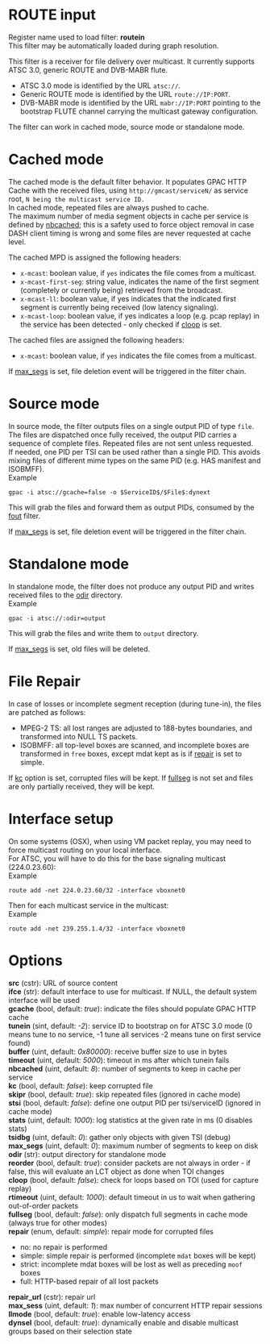 <!-- automatically generated - do not edit, patch gpac/applications/gpac/gpac.c -->

# ROUTE input  
  
Register name used to load filter: __routein__  
This filter may be automatically loaded during graph resolution.  
  
This filter is a receiver for file delivery over multicast. It currently supports ATSC 3.0, generic ROUTE and DVB-MABR flute.  

- ATSC 3.0 mode is identified by the URL `atsc://`.  
- Generic ROUTE mode is identified by the URL `route://IP:PORT`.  
- DVB-MABR mode is identified by the URL `mabr://IP:PORT` pointing to the bootstrap FLUTE channel carrying the multicast gateway configuration.  

  
The filter can work in cached mode, source mode or standalone mode.  

# Cached mode  
  
The cached mode is the default filter behavior. It populates GPAC HTTP Cache with the received files, using `http://gmcast/serviceN/` as service root, `N being the multicast service ID.`  
In cached mode, repeated files are always pushed to cache.  
The maximum number of media segment objects in cache per service is defined by [nbcached](#nbcached); this is a safety used to force object removal in case DASH client timing is wrong and some files are never requested at cache level.  
    
The cached MPD is assigned the following headers:  

- `x-mcast`: boolean value, if `yes` indicates the file comes from a multicast.  
- `x-mcast-first-seg`: string value, indicates the name of the first segment (completely or currently being) retrieved from the broadcast.  
- `x-mcast-ll`: boolean value, if yes indicates that the indicated first segment is currently being received (low latency signaling).  
- `x-mcast-loop`: boolean value, if yes indicates a loop (e.g. pcap replay) in the service has been detected - only checked if [cloop](#cloop) is set.  

    
The cached files are assigned the following headers:  

- `x-mcast`: boolean value, if `yes` indicates the file comes from a multicast.  

  
If [max_segs](#max_segs) is set, file deletion event will be triggered in the filter chain.  
  
# Source mode  
  
In source mode, the filter outputs files on a single output PID of type `file`. The files are dispatched once fully received, the output PID carries a sequence of complete files. Repeated files are not sent unless requested.  
If needed, one PID per TSI can be used rather than a single PID. This avoids mixing files of different mime types on the same PID (e.g. HAS manifest and ISOBMFF).  
Example
```
gpac -i atsc://gcache=false -o $ServiceID$/$File$:dynext
```  
This will grab the files and forward them as output PIDs, consumed by the [fout](fout) filter.  
  
If [max_segs](#max_segs) is set, file deletion event will be triggered in the filter chain.  
  
# Standalone mode  
  
In standalone mode, the filter does not produce any output PID and writes received files to the [odir](#odir) directory.  
Example
```
gpac -i atsc://:odir=output
```  
This will grab the files and write them to `output` directory.  
  
If [max_segs](#max_segs) is set, old files will be deleted.  
  
# File Repair  
  
In case of losses or incomplete segment reception (during tune-in), the files are patched as follows:  

- MPEG-2 TS: all lost ranges are adjusted to 188-bytes boundaries, and transformed into NULL TS packets.  
- ISOBMFF: all top-level boxes are scanned, and incomplete boxes are transformed in `free` boxes, except mdat kept as is if [repair](#repair) is set to simple.  

  
If [kc](#kc) option is set, corrupted files will be kept. If [fullseg](#fullseg) is not set and files are only partially received, they will be kept.  
  
# Interface setup  
  
On some systems (OSX), when using VM packet replay, you may need to force multicast routing on your local interface.  
For ATSC, you will have to do this for the base signaling multicast (224.0.23.60):  
Example
```
route add -net 224.0.23.60/32 -interface vboxnet0
```  
Then for each multicast service in the multicast:  
Example
```
route add -net 239.255.1.4/32 -interface vboxnet0
```  
  

# Options    
  
<a id="src">__src__</a> (cstr): URL of source content  
<a id="ifce">__ifce__</a> (str): default interface to use for multicast. If NULL, the default system interface will be used  
<a id="gcache">__gcache__</a> (bool, default: _true_): indicate the files should populate GPAC HTTP cache  
<a id="tunein">__tunein__</a> (sint, default: _-2_): service ID to bootstrap on for ATSC 3.0 mode (0 means tune to no service, -1 tune all services -2 means tune on first service found)  
<a id="buffer">__buffer__</a> (uint, default: _0x80000_): receive buffer size to use in bytes  
<a id="timeout">__timeout__</a> (uint, default: _5000_): timeout in ms after which tunein fails  
<a id="nbcached">__nbcached__</a> (uint, default: _8_): number of segments to keep in cache per service  
<a id="kc">__kc__</a> (bool, default: _false_): keep corrupted file  
<a id="skipr">__skipr__</a> (bool, default: _true_): skip repeated files (ignored in cache mode)  
<a id="stsi">__stsi__</a> (bool, default: _false_): define one output PID per tsi/serviceID (ignored in cache mode)  
<a id="stats">__stats__</a> (uint, default: _1000_): log statistics at the given rate in ms (0 disables stats)  
<a id="tsidbg">__tsidbg__</a> (uint, default: _0_): gather only objects with given TSI (debug)  
<a id="max_segs">__max_segs__</a> (uint, default: _0_): maximum number of segments to keep on disk  
<a id="odir">__odir__</a> (str): output directory for standalone mode  
<a id="reorder">__reorder__</a> (bool, default: _true_): consider packets are not always in order - if false, this will evaluate an LCT object as done when TOI changes  
<a id="cloop">__cloop__</a> (bool, default: _false_): check for loops based on TOI (used for capture replay)  
<a id="rtimeout">__rtimeout__</a> (uint, default: _1000_): default timeout in us to wait when gathering out-of-order packets  
<a id="fullseg">__fullseg__</a> (bool, default: _false_): only dispatch full segments in cache mode (always true for other modes)  
<a id="repair">__repair__</a> (enum, default: _simple_): repair mode for corrupted files  

- no: no repair is performed  
- simple: simple repair is performed (incomplete `mdat` boxes will be kept)  
- strict: incomplete mdat boxes will be lost as well as preceding `moof` boxes  
- full: HTTP-based repair of all lost packets  
  
<a id="repair_url">__repair_url__</a> (cstr): repair url  
<a id="max_sess">__max_sess__</a> (uint, default: _1_): max number of concurrent HTTP repair sessions  
<a id="llmode">__llmode__</a> (bool, default: _true_): enable low-latency access  
<a id="dynsel">__dynsel__</a> (bool, default: _true_): dynamically enable and disable multicast groups based on their selection state  
  
